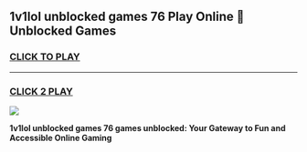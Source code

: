
## 1v1lol unblocked games 76 Play Online 👋 Unblocked Games
<h3>
<a href="https://premium.freeplayer.one?title=1v1lol_unblocked_games_76&ref=19F">CLICK TO PLAY</a></h3>
<hr>

<h3>
<a href="https://premium.freeplayer.one?title=1v1lol_unblocked_games_76&ref=19F">CLICK 2 PLAY</a>
  
</h3>

<a href="https://premium.freeplayer.one?title=1v1lol_unblocked_games_76&ref=19F"><img src="https://clearcache.store/games.png"></a>


**1v1lol unblocked games 76 games unblocked: Your Gateway to Fun and Accessible Online Gaming**
